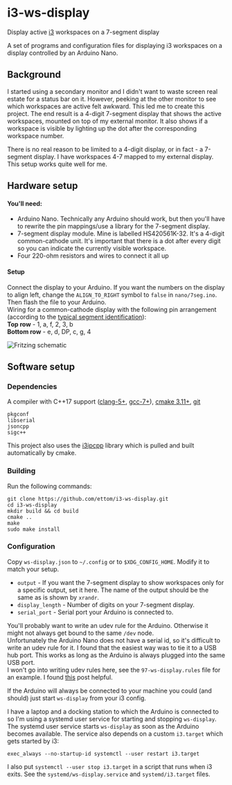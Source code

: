 # i3-ws-display
Display active [i3](https://i3wm.org/) workspaces on a 7-segment display

A set of programs and configuration files for displaying i3 workspaces on a display
controlled by an Arduino Nano.

## Background
I started using a secondary monitor and I didn't want to waste screen real estate for
a status bar on it. However, peeking at the other monitor to see which workspaces
are active felt awkward. This led me to create this project. The end
result is a 4-digit 7-segment display that shows the active workspaces, mounted on
top of my external monitor. It also shows if a workspace is visible by lighting up
the dot after the corresponding workspace number.

There is no real reason to be limited to a 4-digit display, or in fact - a 7-segment
display. I have workspaces 4-7 mapped to my external display. This setup works quite
well for me.

## Hardware setup
#### You'll need:
* Arduino Nano. Technically any Arduino should work, but then you'll have to rewrite
 the pin mappings/use a library for the 7-segment display.
* 7-segment display module. Mine is labelled HS420561K-32. It's a 4-digit
 common-cathode unit. It's important that there is a dot after every digit so you
  can indicate the currently visible workspace.
* Four 220-ohm resistors and wires to connect it all up

#### Setup
Connect the display to your Arduino. If you want the numbers on the display to align
left, change the `ALIGN_TO_RIGHT` symbol to `false` in `nano/7seg.ino`. Then flash
the file to your Arduino.<br>
Wiring for a common-cathode display with the following pin arrangement (according
to the [typical segment identification](https://commons.wikimedia.org/wiki/File:7_Segment_Display_with_Labeled_Segments.svg#/media/File:7_Segment_Display_with_Labeled_Segments.svg)):<br>
**Top row** - 1, a, f, 2, 3, b <br>
**Bottom row** - e, d, DP, c, g, 4

![Fritzing
schematic](https://github.com/ettom/i3-ws-display/blob/master/ws-display-nano/fritzing.png)


## Software setup
### Dependencies
A compiler with C++17 support ([clang-5+](http://llvm.org/releases/download.html),
[gcc-7+](https://gcc.gnu.org/releases.html)), [cmake 3.11+](https://cmake.org/download/), [git](https://git-scm.com/downloads)
```
pkgconf
libserial
jsoncpp
sigc++
```

This project also uses the [i3ipcpp](https://github.com/drmgc/i3ipcpp) library
which is pulled and built automatically by cmake.

### Building
Run the following commands:
```
git clone https://github.com/ettom/i3-ws-display.git
cd i3-ws-display
mkdir build && cd build
cmake ..
make
sudo make install
```


### Configuration
Copy `ws-display.json` to `~/.config` or to `$XDG_CONFIG_HOME`. Modify it to match your setup.
* `output` -  If you want the 7-segment display to show workspaces only for a
  specific output, set it here. The name of the output should be the same as is shown by
  `xrandr`.
* `display_length` - Number of digits on your 7-segment display.
* `serial_port` - Serial port your Arduino is connected to.

You'll probably want to write an udev rule for the Arduino. Otherwise it might not
always get bound to the same `/dev` node.<br>
Unfortunately the Arduino Nano does not have a serial id, so it's difficult to write
an udev rule for it. I found that the easiest way was to tie it to a USB
hub port. This works as long as the Arduino is always plugged into the same USB
port.<br>
I won't go into writing udev rules here, see the `97-ws-display.rules` file
for an example. I found [this](https://unix.stackexchange.com/a/326708) post helpful.

If the Arduino will always be connected to your machine you could (and should) just
start `ws-display` from your i3 config.

I have a laptop and a docking station to which the Arduino is connected to so I'm
using a systemd user service for starting and stopping `ws-display`. The systemd user
service starts `ws-display` as soon as the Arduino becomes available. The service
also depends on a custom `i3.target` which gets started by i3:

`exec_always --no-startup-id systemctl --user restart i3.target`

I also put `systemctl --user stop i3.target` in a script that runs when i3 exits. See the
`systemd/ws-display.service` and `systemd/i3.target` files.
